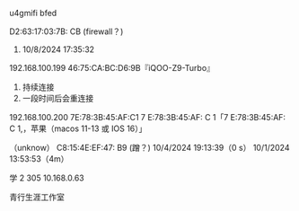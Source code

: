 u4gmifi bfed

 
D2:63:17:03:7B: CB (firewall？)
1. 10/8/2024 17:35:32

192.168.100.199
46:75:CA:BC:D6:9B『iQOO-Z9-Turbo』
1. 持续连接
2. 一段时间后会重连接

192.168.100.200
7E:78:3B:45:AF:C1
7 E:78:3B:45:AF: C 1「7 E:78:3B:45:AF: C 1,，苹果（macos 11-13 或 IOS 16）」

（unknow）
C8:15:4E:EF:47: B9 (蹭？)
10/4/2024 19:13:39（0 s）
10/1/2024 13:53:53（4m）

学 2 305 10.168.0.63

青行生涯工作室